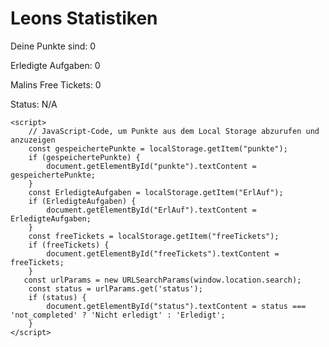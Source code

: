 <html lang="de">
<head>
    <meta charset="UTF-8">
    <meta name="viewport" content="width=device-width, initial-scale=1.0">
    <title>Punkte anzeigen</title>
</head>
<body>
    <h1>Leons Statistiken</h1>
    <p>Deine Punkte sind: <span id="punkte">0</span></p>
    <p>Erledigte Aufgaben: <span id="ErlAuf">0</span></p>
    <p>Malins Free Tickets: <span id="freeTickets">0</span></p>
    <p>Status: <span id="status">N/A</span></p> <!-- Hier wird der Status angezeigt -->

    <script>
        // JavaScript-Code, um Punkte aus dem Local Storage abzurufen und anzuzeigen
        const gespeichertePunkte = localStorage.getItem("punkte");
        if (gespeichertePunkte) {
            document.getElementById("punkte").textContent = gespeichertePunkte;
        }
        const ErledigteAufgaben = localStorage.getItem("ErlAuf");
        if (ErledigteAufgaben) {
            document.getElementById("ErlAuf").textContent = ErledigteAufgaben;
        }
        const freeTickets = localStorage.getItem("freeTickets");
        if (freeTickets) {
            document.getElementById("freeTickets").textContent = freeTickets;
        }
       const urlParams = new URLSearchParams(window.location.search);
        const status = urlParams.get('status');
        if (status) {
            document.getElementById("status").textContent = status === 'not_completed' ? 'Nicht erledigt' : 'Erledigt';
        }
    </script>
</body>
</html>
